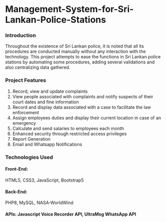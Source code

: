 # Management-System-for-Sri-Lankan-Police-Stations

<h3>Introduction</h3>
<p>
  Throughout the existence of Sri Lankan police, it is noted that all its procedures are conducted manually without any interaction with the technology.
  This project attempts to ease the functions in Sri Lankan police stations by automating some procedures, adding several validations and also centralizing data gathered.
</p>

<h3>Project Features</h3>
<ol>
  <li>Record, view and update complaints</li>
  <li>View people associated with complaints and notify suspects of their court dates and fine information</li>
  <li>Record and display data associated with a case to facilitate the law enforcement</li>
  <li>Assign employees duties and display their current location in case of an emergency</li>
  <li>Calculate and send salaries to employees each month</li>
  <li>Enhanced security through restricted access privileges</li>
  <li>Report Generation</li>
  <li>Email and Whatsapp Notifications</li>
</ol>

<h3>Technologies Used</h3>
<p><h4>Front-End: </h4>HTML5, CSS3, JavaScript, Bootstrap5</p>
<p><h4>Back-End: </h4>PHP8, MySQL, NASA-WorldWind</p>
<p><h4>APIs: Javascript Voice Recorder API, UltraMsg WhatsApp API</h4></p>
